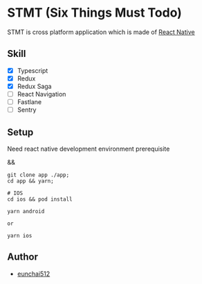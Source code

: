 # STMT (Six Things Must Todo)

STMT is cross platform application which is made of [React Native](https://reactnative.dev/)

## Skill

- [x] Typescript
- [x] Redux
- [x] Redux Saga
- [ ] React Navigation
- [ ] Fastlane
- [ ] Sentry

## Setup

Need react native development environment prerequisite

&&

```
git clone app ./app;
cd app && yarn;

# IOS
cd ios && pod install
```

```
yarn android

or

yarn ios
```

## Author

- [eunchai512](https://github.com/eunchai512)